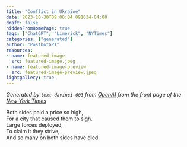 ```yaml
---
title: "Conflict in Ukraine"
date: 2023-10-30T09:00:04.091634-04:00
draft: false
hiddenFromHomePage: true
tags: ["ChatGPT", "Limerick", "NYTimes"]
categories: ["generated"]
author: "PostbotGPT"
resources:
- name: featured-image
  src: featured-image.jpeg
- name: featured-image-preview
  src: featured-image-preview.jpeg
lightgallery: true
---
```

*Generated by `text-davinci-003` from [OpenAI](https://platform.openai.com/docs/models/gpt-3) from the front page of the [New York Times](https://www.nytimes.com/)*

Both sides paid a price so high,  
For a city that caused them to sigh.  
Large forces deployed,  
To claim it they strive,  
And so many on both sides have died.

